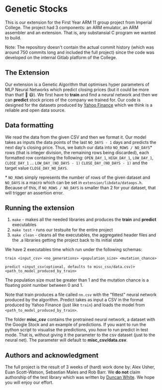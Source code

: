 # Genetic Stocks

This is our extension for the First Year ARM 11 group project from Imperial College. The project had 3 components: an ARM emulator, an ARM assembler and an extension. That is, any substansial C program we wanted to build.

Note: The repository doesn't contain the actual commit history (which was around 750 commits long and included the full project) since the code was developed
on the internal Gitlab platform of the College.

## The Extension
Our extension is a Genetic Algorithm that optimises hyper parameters of MLP Neural Networks which predict closing prices (but it could be more than that! 🦠 😷). We first have to **train** and find a neural network and then we can **predict**  stock prices of the company we trained for. Our code is designed for the datasets produced by [Yahoo Finance](https://finance.yahoo.com/) which we think is a reliable and open data source. 

## Data formatting
We read the data from the given CSV and then we format it. Our model takes as inputs the data points of the last  `NO_DAYS - 1` days and predicts the next day's closing price. Thus, we batch our data into `NO_ROWS / NO_DAYS`* rows (that is integer division, the remaining rows being discarded), each formatted row containing the following: 
`OPEN_DAY_1`, `HIGH_DAY_1`, `LOW_DAY_1`, `CLOSE_DAY_1` ... `LOW_DAY_(NO_DAYS - 1)`
`CLOSE_DAY_(NO_DAYS - 1)` and the target value `CLOSE_DAY_NO_DAYS`.

\* `NO_ROWS` simply represents the number of rows of the given dataset and `NO_DAYS` is
a macro which can be set in `extension/libdata/dataops.h`. Because of this, if
`NO_ROWS / NO_DAYS` is smaller than 2 for your dataset, that will trigger an assertion error.

## Running the extension
 1. `make` - makes all the needed libraries and produces the  **train** and **predict** executables
 2. `make test` - runs our testsuite for the entire project
 3. `make clean` - cleans all the executables, the aggregated header files and the .a libraries getting the project back to its initial state

We have 2 executables time which run under the following schemas:

`train <input_csv> <no_generations> <population_size> <mutation_chance>` 

`predict <input_csv(optional, defaults to misc_csv/data.csv)> <path_to_model_produced_by_train>`

The population size must be greater than 1 and the mutation chance is a floating point
number between 0 and 1.

Note that train produces a file called `nn.csv` with the "fittest" neural network produced
by the algorithm. Predict takes as input a CSV in the format produced by Yahoo Finance (just like `train`)
and loads the model from `<path_to_model_produced_by_train>`.

The folder **misc_csv** contains the pretrained neural network, a dataset with the Google Stock
and an example of predictions. If you want to run the python script to visualise
the predictions, you *have* to run predict in test mode. That is, without giving
it the parameter to the csv dataset (just to the neural net). The parameter
will default to **misc_csv/data.csv**.

## Authors and acknowledgment
The full project is the result of 3 weeks of (hard) work done by: Alex Usher, Euan Scott-Watson, Sebastian Males and Rob Barr. We **do not** claim authorship
of the test library which was written by [Duncan White](https://www.doc.ic.ac.uk/~dcw/). We hope you will enjoy our effort.

							   
